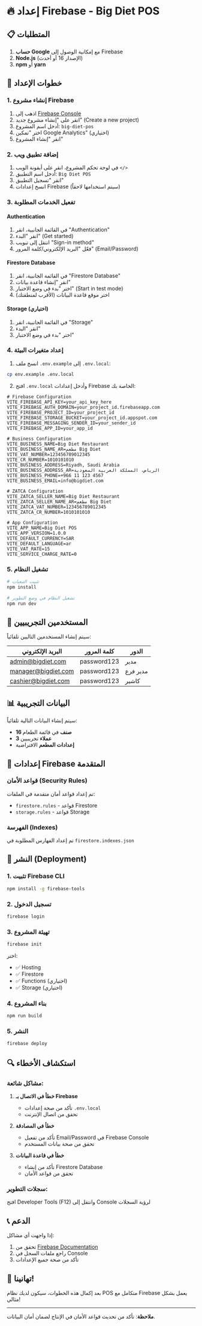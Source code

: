 # 🔥 إعداد Firebase - Big Diet POS

## 📋 المتطلبات

1. **حساب Google** مع إمكانية الوصول إلى Firebase
2. **Node.js** (الإصدار 16 أو أحدث)
3. **npm** أو **yarn**

## 🚀 خطوات الإعداد

### 1. إنشاء مشروع Firebase

1. اذهب إلى [Firebase Console](https://console.firebase.google.com/)
2. انقر على "إنشاء مشروع جديد" (Create a new project)
3. أدخل اسم المشروع: `big-diet-pos`
4. اختر "تمكين Google Analytics" (اختياري)
5. انقر "إنشاء المشروع"

### 2. إضافة تطبيق ويب

1. في لوحة تحكم المشروع، انقر على أيقونة الويب `</>`
2. أدخل اسم التطبيق: `Big Diet POS`
3. انقر "تسجيل التطبيق"
4. انسخ إعدادات Firebase (سيتم استخدامها لاحقاً)

### 3. تفعيل الخدمات المطلوبة

#### Authentication
1. في القائمة الجانبية، انقر "Authentication"
2. انقر "البدء" (Get started)
3. انتقل إلى تبويب "Sign-in method"
4. فعّل "البريد الإلكتروني/كلمة المرور" (Email/Password)

#### Firestore Database
1. في القائمة الجانبية، انقر "Firestore Database"
2. انقر "إنشاء قاعدة بيانات"
3. اختر "بدء في وضع الاختبار" (Start in test mode)
4. اختر موقع قاعدة البيانات (الأقرب لمنطقتك)

#### Storage (اختياري)
1. في القائمة الجانبية، انقر "Storage"
2. انقر "البدء"
3. اختر "بدء في وضع الاختبار"

### 4. إعداد متغيرات البيئة

1. انسخ ملف `.env.example` إلى `.env.local`:
```bash
cp env.example .env.local
```

2. افتح `.env.local` وأدخل إعدادات Firebase الخاصة بك:

```env
# Firebase Configuration
VITE_FIREBASE_API_KEY=your_api_key_here
VITE_FIREBASE_AUTH_DOMAIN=your_project_id.firebaseapp.com
VITE_FIREBASE_PROJECT_ID=your_project_id
VITE_FIREBASE_STORAGE_BUCKET=your_project_id.appspot.com
VITE_FIREBASE_MESSAGING_SENDER_ID=your_sender_id
VITE_FIREBASE_APP_ID=your_app_id

# Business Configuration
VITE_BUSINESS_NAME=Big Diet Restaurant
VITE_BUSINESS_NAME_AR=مطعم Big Diet
VITE_VAT_NUMBER=123456789012345
VITE_CR_NUMBER=1010101010
VITE_BUSINESS_ADDRESS=Riyadh, Saudi Arabia
VITE_BUSINESS_ADDRESS_AR=الرياض، المملكة العربية السعودية
VITE_BUSINESS_PHONE=+966 11 123 4567
VITE_BUSINESS_EMAIL=info@bigdiet.com

# ZATCA Configuration
VITE_ZATCA_SELLER_NAME=Big Diet Restaurant
VITE_ZATCA_SELLER_NAME_AR=مطعم Big Diet
VITE_ZATCA_VAT_NUMBER=123456789012345
VITE_ZATCA_CR_NUMBER=1010101010

# App Configuration
VITE_APP_NAME=Big Diet POS
VITE_APP_VERSION=1.0.0
VITE_DEFAULT_CURRENCY=SAR
VITE_DEFAULT_LANGUAGE=ar
VITE_VAT_RATE=15
VITE_SERVICE_CHARGE_RATE=0
```

### 5. تشغيل النظام

```bash
# تثبيت التبعيات
npm install

# تشغيل النظام في وضع التطوير
npm run dev
```

## 👥 المستخدمين التجريبيين

سيتم إنشاء المستخدمين التاليين تلقائياً:

| البريد الإلكتروني | كلمة المرور | الدور |
|------------------|------------|-------|
| admin@bigdiet.com | password123 | مدير |
| manager@bigdiet.com | password123 | مدير فرع |
| cashier@bigdiet.com | password123 | كاشير |

## 📊 البيانات التجريبية

سيتم إنشاء البيانات التالية تلقائياً:

- **16 صنف** في قائمة الطعام
- **3 عملاء** تجريبيين
- **إعدادات المطعم** الافتراضية

## 🔧 إعدادات Firebase المتقدمة

### قواعد الأمان (Security Rules)

تم إعداد قواعد أمان متقدمة في الملفات:
- `firestore.rules` - قواعد Firestore
- `storage.rules` - قواعد Storage

### الفهرسة (Indexes)

تم إعداد الفهارس المطلوبة في `firestore.indexes.json`

## 🚀 النشر (Deployment)

### 1. تثبيت Firebase CLI

```bash
npm install -g firebase-tools
```

### 2. تسجيل الدخول

```bash
firebase login
```

### 3. تهيئة المشروع

```bash
firebase init
```

اختر:
- ✅ Hosting
- ✅ Firestore
- ✅ Functions (اختياري)
- ✅ Storage (اختياري)

### 4. بناء المشروع

```bash
npm run build
```

### 5. النشر

```bash
firebase deploy
```

## 🔍 استكشاف الأخطاء

### مشاكل شائعة:

1. **خطأ في الاتصال بـ Firebase**
   - تأكد من صحة إعدادات `.env.local`
   - تحقق من اتصال الإنترنت

2. **خطأ في المصادقة**
   - تأكد من تفعيل Email/Password في Firebase Console
   - تحقق من صحة بيانات المستخدم

3. **خطأ في قاعدة البيانات**
   - تأكد من إنشاء Firestore Database
   - تحقق من قواعد الأمان

### سجلات التطوير:

افتح Developer Tools (F12) وانتقل إلى Console لرؤية السجلات

## 📞 الدعم

إذا واجهت أي مشاكل:

1. تحقق من [Firebase Documentation](https://firebase.google.com/docs)
2. راجع ملفات السجل في Console
3. تأكد من صحة جميع الإعدادات

## 🎉 تهانينا!

بعد إكمال هذه الخطوات، سيكون لديك نظام POS متكامل مع Firebase يعمل بشكل مثالي!

---

**ملاحظة**: تأكد من تحديث قواعد الأمان في الإنتاج لضمان أمان البيانات.
